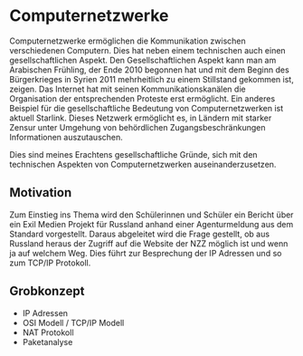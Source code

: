# Computernetzwerke

Computernetzwerke ermöglichen die Kommunikation zwischen verschiedenen
Computern. Dies hat neben einem technischen auch einen
gesellschaftlichen Aspekt. Den Gesellschaftlichen Aspekt kann man am
Arabischen Frühling, der Ende 2010 begonnen hat und mit dem Beginn des
Bürgerkrieges in Syrien 2011 mehrheitlich zu einem Stillstand gekommen
ist, zeigen. Das Internet hat mit seinen Kommunikationskanälen die
Organisation der entsprechenden Proteste erst ermöglicht. Ein anderes
Beispiel für die gesellschaftliche Bedeutung von Computernetzwerken ist
aktuell Starlink. Dieses Netzwerk ermöglicht es, in Ländern mit starker
Zensur unter Umgehung von behördlichen Zugangsbeschränkungen
Informationen auszutauschen.

Dies sind meines Erachtens gesellschaftliche Gründe, sich mit den
technischen Aspekten von Computernetzwerken auseinanderzusetzen.  

## Motivation

Zum Einstieg ins Thema wird den Schülerinnen und Schüler ein Bericht
über ein Exil Medien Projekt für Russland anhand einer Agenturmeldung
aus dem Standard vorgestellt. Daraus abgeleitet wird die Frage gestellt,
ob aus Russland heraus der Zugriff auf die Website der NZZ möglich ist
und wenn ja auf welchem Weg. Dies führt zur Besprechung der IP Adressen
und so zum TCP/IP Protokoll.

## Grobkonzept

- IP Adressen
- OSI Modell / TCP/IP Modell
- NAT Protokoll
- Paketanalyse